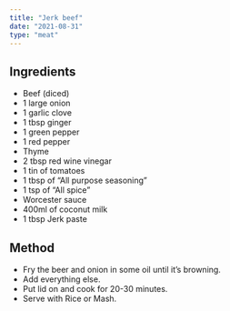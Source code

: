 ```yaml
---
title: "Jerk beef"
date: "2021-08-31"
type: "meat"
---
```


## Ingredients

- Beef (diced)
- 1 large onion
- 1 garlic clove
- 1 tbsp ginger
- 1 green pepper
- 1 red pepper
- Thyme
- 2 tbsp red wine vinegar
- 1 tin of tomatoes
- 1 tbsp of “All purpose seasoning”
- 1 tsp of “All spice”
- Worcester sauce
- 400ml of coconut milk
- 1 tbsp Jerk paste

## Method

- Fry the beer and onion in some oil until it’s browning.
- Add everything else.
- Put lid on and cook for 20-30 minutes.
- Serve with Rice or Mash.
